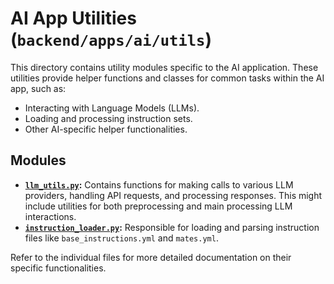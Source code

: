 # AI App Utilities (`backend/apps/ai/utils`)

This directory contains utility modules specific to the AI application. These utilities provide helper functions and classes for common tasks within the AI app, such as:

- Interacting with Language Models (LLMs).
- Loading and processing instruction sets.
- Other AI-specific helper functionalities.

## Modules

- **[`llm_utils.py`](llm_utils.py):** Contains functions for making calls to various LLM providers, handling API requests, and processing responses. This might include utilities for both preprocessing and main processing LLM interactions.
- **[`instruction_loader.py`](instruction_loader.py):** Responsible for loading and parsing instruction files like `base_instructions.yml` and `mates.yml`.

Refer to the individual files for more detailed documentation on their specific functionalities.